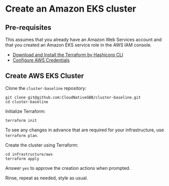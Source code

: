# Create an Amazon EKS cluster

## Pre-requisites

This assumes that you already have an Amazon Web Services account and that you created an Amazon EKS service role in the AWS IAM console.

* [Download and Install the Terraform by Hashicorp CLI](https://www.terraform.io/downloads.html)
* [Configure AWS Credentials](https://www.terraform.io/docs/providers/aws/index.html)

## Create AWS EKS Cluster

Clone the `cluster-baseline` repository:
```console
git clone git@github.com:CloudNativeGBB/cluster-baseline.git
cd cluster-baseline
```

Initialize Terraform:
```console
terraform init
```

To see any changes in advance that are required for your infrastructure, use `terraform plan`.

Create the cluster using Terraform:
```console
cd infrastructure/aws
terraform apply
```

Answer `yes` to approve the creation actions when prompted.

Rinse, repeat as needed, style as usual.
